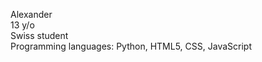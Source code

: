Alexander <br>
13 y/o <br>
Swiss student <br> 
Programming languages: Python, HTML5, CSS, JavaScript<br>
